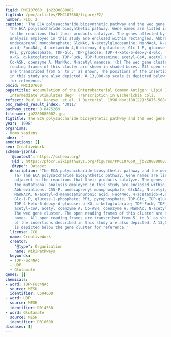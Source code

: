 ```yaml
---
figid: PMC107660__jb2280888002
figlink: /pmc/articles/PMC107660/figure/F2/
number: FIG. 2
caption: 'The ECA polysaccharide biosynthetic pathway and the wec gene cluster. (a)
  The ECA polysaccharide biosynthetic pathway. Gene names are listed in italics adjacent
  to the reactions that their products catalyze. The genes affected by the mutational
  analysis employed in this study are enclosed within rectangles. Abbreviations: C55-P,
  undecaprenyl monophosphate; GlcNAc, N-acetylglucosamine; ManNAcA, N-acetyl-d-mannosaminuronic
  acid; Fuc4NAc, 4-acetamido-4,6-dideoxy-d-galactose; Glc-1-P, glucose-1-phosphate;
  PPi, pyrophosphate; TDP-Glc, TDP-glucose; TDP-4-keto-6-deoxy-d-Glc, TDP-4-keto-6-deoxy-d-glucose;
  α-KG, α-ketoglutarate; TDP-FucN, TDP-fucosamine; acetyl-CoA, acetyl coenzyme A;
  Co-ASH, coenzyme A; ManNAc, N-acetyl mannose. (b) The wec gene cluster. The open
  reading frames of this cluster are shown in shaded boxes. All open reading frames
  are transcribed from 5′ to 3′ as shown. The positions of the insertions described
  in this study are also depicted. A 13,000-bp scale is depicted below the gene cluster
  for reference.'
pmcid: PMC107660
papertitle: Accumulation of the Enterobacterial Common Antigen  Lipid II Biosynthetic
  Intermediate Stimulates degP  Transcription in Escherichia coli.
reftext: Paul N. Danese, et al. J Bacteriol. 1998 Nov;180(22):5875-5884.
pmc_ranked_result_index: '30117'
pathway_score: 0.8475269
filename: jb2280888002.jpg
figtitle: The ECA polysaccharide biosynthetic pathway and the wec gene cluster
year: '1998'
organisms:
- Homo sapiens
ndex: ''
annotations: []
seo: CreativeWork
schema-jsonld:
  '@context': https://schema.org/
  '@id': https://pfocr.wikipathways.org/figures/PMC107660__jb2280888002.html
  '@type': Dataset
  description: 'The ECA polysaccharide biosynthetic pathway and the wec gene cluster.
    (a) The ECA polysaccharide biosynthetic pathway. Gene names are listed in italics
    adjacent to the reactions that their products catalyze. The genes affected by
    the mutational analysis employed in this study are enclosed within rectangles.
    Abbreviations: C55-P, undecaprenyl monophosphate; GlcNAc, N-acetylglucosamine;
    ManNAcA, N-acetyl-d-mannosaminuronic acid; Fuc4NAc, 4-acetamido-4,6-dideoxy-d-galactose;
    Glc-1-P, glucose-1-phosphate; PPi, pyrophosphate; TDP-Glc, TDP-glucose; TDP-4-keto-6-deoxy-d-Glc,
    TDP-4-keto-6-deoxy-d-glucose; α-KG, α-ketoglutarate; TDP-FucN, TDP-fucosamine;
    acetyl-CoA, acetyl coenzyme A; Co-ASH, coenzyme A; ManNAc, N-acetyl mannose. (b)
    The wec gene cluster. The open reading frames of this cluster are shown in shaded
    boxes. All open reading frames are transcribed from 5′ to 3′ as shown. The positions
    of the insertions described in this study are also depicted. A 13,000-bp scale
    is depicted below the gene cluster for reference.'
  license: CC0
  name: CreativeWork
  creator:
    '@type': Organization
    name: WikiPathways
  keywords:
  - TDP-Fuc4NAc
  - UDP
  - Glutamate
genes: []
chemicals:
- word: TDP-Fuc4NAc
  source: MESH
  identifier: C504608
- word: UDP
  source: MESH
  identifier: D014530
- word: Glutamate
  source: MESH
  identifier: D018698
diseases: []
---
```

